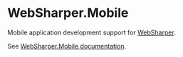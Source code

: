 # WebSharper.Mobile

Mobile application development support for [WebSharper][ws].

See [WebSharper.Mobile documentation][docs].

[docs]: http://bitbucket.org/IntelliFactory/websharper.mobile/src/tip/docs/WebSharperMobile.md?at=default
[ws]: http://bitbucket.org/IntelliFactory/websharper